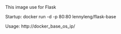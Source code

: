 This image use for Flask

Startup:
docker run -d -p 80:80  lennyleng/flask-base

Usage:
http://docker_base_os_ip/
